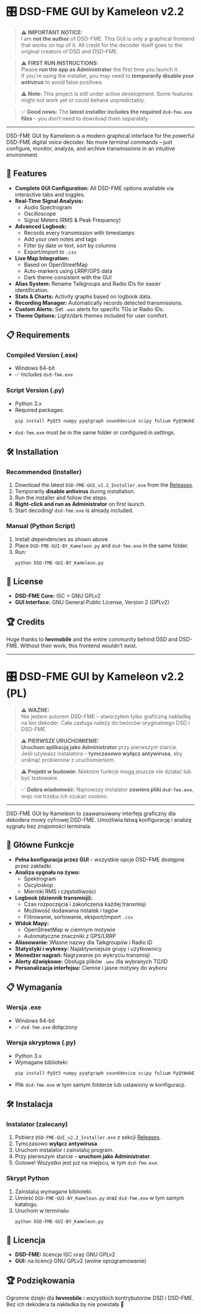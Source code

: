 # 🎛️ DSD-FME GUI by Kameleon v2.2

> ⚠️ **IMPORTANT NOTICE:**  
> I am **not the author** of DSD-FME. This GUI is only a graphical frontend that works on top of it. All credit for the decoder itself goes to the original creators of DSD and DSD-FME.

> ⚠️ **FIRST RUN INSTRUCTIONS:**  
> Please **run the app as Administrator** the first time you launch it.  
> If you're using the installer, you may need to **temporarily disable your antivirus** to avoid false positives.

> ⚠️ **Note:** This project is still under active development. Some features might not work yet or could behave unpredictably.

> ✅ **Good news:** The **latest installer includes the required `dsd-fme.exe` files** – you don’t need to download them separately.

---

DSD-FME GUI by Kameleon is a modern graphical interface for the powerful DSD-FME digital voice decoder. No more terminal commands – just configure, monitor, analyze, and archive transmissions in an intuitive environment.

## 🚀 Features

- **Complete GUI Configuration:** All DSD-FME options available via interactive tabs and toggles.
- **Real-Time Signal Analysis:**
  - Audio Spectrogram
  - Oscilloscope
  - Signal Meters (RMS & Peak Frequency)
- **Advanced Logbook:**
  - Records every transmission with timestamps
  - Add your own notes and tags
  - Filter by date or text, sort by columns
  - Export/import to `.csv`
- **Live Map Integration:**
  - Based on OpenStreetMap
  - Auto-markers using LRRP/GPS data
  - Dark theme consistent with the GUI
- **Alias System:** Rename Talkgroups and Radio IDs for easier identification.
- **Stats & Charts:** Activity graphs based on logbook data.
- **Recording Manager:** Automatically records detected transmissions.
- **Custom Alerts:** Set `.wav` alerts for specific TGs or Radio IDs.
- **Theme Options:** Light/dark themes included for user comfort.

## 📋 Requirements

### Compiled Version (.exe)
- Windows 64-bit
- ✅ Includes `dsd-fme.exe`

### Script Version (.py)
- Python 3.x
- Required packages:
  ```bash
  pip install PyQt5 numpy pyqtgraph sounddevice scipy folium PyQtWebEngine
  ```
- `dsd-fme.exe` must be in the same folder or configured in settings.

## 🛠️ Installation

### Recommended (Installer)
1. Download the latest `DSD-FME-GUI_v2.2_Installer.exe` from the [Releases](https://github.com/).
2. Temporarily **disable antivirus** during installation.
3. Run the installer and follow the steps.
4. **Right-click and run as Administrator** on first launch.
5. Start decoding! `dsd-fme.exe` is already included.

### Manual (Python Script)
1. Install dependencies as shown above.
2. Place `DSD-FME-GUI-BY_Kameleon.py` and `dsd-fme.exe` in the same folder.
3. Run:
   ```bash
   python DSD-FME-GUI-BY_Kameleon.py
   ```

## 📜 License

- **DSD-FME Core:** ISC + GNU GPLv2
- **GUI Interface:** GNU General Public License, Version 2 (GPLv2)

## 🏆 Credits

Huge thanks to **lwvmobile** and the entire community behind DSD and DSD-FME. Without their work, this frontend wouldn’t exist.

---

# 🎛️ DSD-FME GUI by Kameleon v2.2 (PL)

> ⚠️ **WAŻNE:**  
> Nie jestem autorem DSD-FME – stworzyłem tylko graficzną nakładkę na ten dekoder. Cała zasługa należy do twórców oryginalnego DSD i DSD-FME.

> ⚠️ **PIERWSZE URUCHOMIENIE:**  
> **Uruchom aplikację jako Administrator** przy pierwszym starcie.  
> Jeśli używasz instalatora – **tymczasowo wyłącz antywirusa**, aby uniknąć problemów z uruchomieniem.

> ⚠️ **Projekt w budowie:** Niektóre funkcje mogą jeszcze nie działać lub być testowane.

> ✅ **Dobra wiadomość:** Najnowszy instalator **zawiera pliki `dsd-fme.exe`**, więc nie trzeba ich szukać osobno.

---

DSD-FME GUI by Kameleon to zaawansowany interfejs graficzny dla dekodera mowy cyfrowej DSD-FME. Umożliwia łatwą konfigurację i analizę sygnału bez znajomości terminala.

## 🚀 Główne Funkcje

- **Pełna konfiguracja przez GUI** – wszystkie opcje DSD-FME dostępne przez zakładki.
- **Analiza sygnału na żywo:**
  - Spektrogram
  - Oscyloskop
  - Mierniki RMS i częstotliwości
- **Logbook (dziennik transmisji):**
  - Czas rozpoczęcia i zakończenia każdej transmisji
  - Możliwość dodawania notatek i tagów
  - Filtrowanie, sortowanie, eksport/import `.csv`
- **Widok Mapy:**
  - OpenStreetMap w ciemnym motywie
  - Automatyczne znaczniki z GPS/LRRP
- **Aliasowanie:** Własne nazwy dla Talkgroupów i Radio ID
- **Statystyki i wykresy:** Najaktywniejsze grupy i użytkownicy
- **Menedżer nagrań:** Nagrywanie po wykryciu transmisji
- **Alerty dźwiękowe:** Obsługa plików `.wav` dla wybranych TG/ID
- **Personalizacja interfejsu:** Ciemne i jasne motywy do wyboru

## 📋 Wymagania

### Wersja .exe
- Windows 64-bit
- ✅ `dsd-fme.exe` dołączony

### Wersja skryptowa (.py)
- Python 3.x
- Wymagane biblioteki:
  ```bash
  pip install PyQt5 numpy pyqtgraph sounddevice scipy folium PyQtWebEngine
  ```
- Plik `dsd-fme.exe` w tym samym folderze lub ustawiony w konfiguracji.

## 🛠️ Instalacja

### Instalator (zalecany)
1. Pobierz `DSD-FME-GUI_v2.2_Installer.exe` z sekcji [Releases](https://github.com/).
2. Tymczasowo **wyłącz antywirusa**.
3. Uruchom instalator i zainstaluj program.
4. Przy pierwszym starcie – **uruchom jako Administrator**.
5. Gotowe! Wszystko jest już na miejscu, w tym `dsd-fme.exe`.

### Skrypt Python
1. Zainstaluj wymagane biblioteki.
2. Umieść `DSD-FME-GUI-BY_Kameleon.py` oraz `dsd-fme.exe` w tym samym katalogu.
3. Uruchom w terminalu:
   ```bash
   python DSD-FME-GUI-BY_Kameleon.py
   ```

## 📜 Licencja

- **DSD-FME:** licencje ISC oraz GNU GPLv2
- **GUI:** na licencji GNU GPLv2 (wolne oprogramowanie)

## 🏆 Podziękowania

Ogromne dzięki dla **lwvmobile** i wszystkich kontrybutorów DSD i DSD-FME. Bez ich dekodera ta nakładka by nie powstała 🙌
